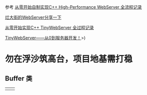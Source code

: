 参考
[从零开始自制实现C++ High-Performance WebServer 全流程记录](https://love6.blog.csdn.net/article/details/123754194)

[烂大街的WebServer分享一下](https://www.nowcoder.com/discuss/419276598265827328)

[从零开始实现C++ TinyWebServer 全过程记录](https://blog.csdn.net/weixin_51322383/article/details/130464403)

[TinyWebServer——从0到服务器开发！](https://zhuanlan.zhihu.com/p/364044293)>)
# 勿在浮沙筑高台，项目地基需打稳

## Buffer 类


|     |     |
| --- | --- |
|     |     |
